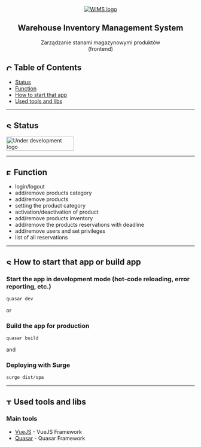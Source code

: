 <p align="center">
  <a href="" rel="noopener">
 <img src="https://wims.surge.sh/img/wims-logo-full.0c4cc366.svg" alt="WIMS logo"></a>
</p>

<div align="center">

## **Warehouse Inventory Management System**
Zarządzanie stanami magazynowymi produktów
<br>
(frontend)
</div>

<div align="left">

## <img width="15px" height="15px" src="https://i.imgur.com/JSD4BhW.png" alt="Content"> Table of Contents
- [Status](#status)
- [Function](#function)
- [How to start that app](#start)
- [Used tools and libs](#tools)

---

## <img width="15px" height="15px" src="https://i.imgur.com/ZpOiTNt.png" alt="Status"> Status <a name = "status"></a>
<img width="180px" height="38px" src="https://i.imgur.com/ASft06L.png" alt="Under development logo">

---


## <img width="15px" height="15px" src="https://i.imgur.com/hx2bbEi.png" alt="Function"> Function <a name = "function"></a>
- login/logout
- add/remove products category
- add/remove products
- setting the product category
- activation/deactivation of product
- add/remove products inventory
- add/remove the products reservations with deadline
- add/remove users and set privileges
- list of all reservations

---
## <img width="15px" height="15px" src="https://i.imgur.com/Mw1Qnmu.png" alt="Start"> How to start that app or build app<a name = "start"></a>
### Start the app in development mode (hot-code reloading, error reporting, etc.)
```bash
quasar dev
```
or
### Build the app for production
```bash
quasar build
```
and
### Deploying with Surge
```bash
surge dist/spa
```
---
## <img width="15px" height="15px" src="https://i.imgur.com/v3vWn54.png" alt="Tools"> Used tools and libs <a name = "tools"></a>
### Main tools
- [VueJS](https://vuejs.org/) - VueJS Framework
- [Quasar](https://quasar.dev/) - Quasar Framework


</div>

